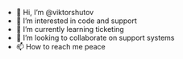 - 👋 Hi, I’m @viktorshutov
- 👀 I’m interested in code and support
- 🌱 I’m currently learning ticketing
- 💞️ I’m looking to collaborate on support systems
- 📫 How to reach me peace

<!---
viktorshutov/viktorshutov is a ✨ special ✨ repository because its `README.md` (this file) appears on your GitHub profile.
You can click the Preview link to take a look at your changes.
--->

